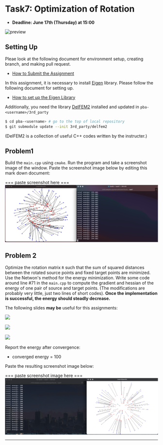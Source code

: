 # Task7: Optimization of Rotation

- **Deadline: June 17th (Thursday) at 15:00**

![preview](preview.png)

## Setting Up

Pleae look at the following document for environment setup, creating branch, and making pull request.

- [How to Submit the Assignment](../doc/submit.md)

In this assignment, it is necessary to install [Eigen](https://eigen.tuxfamily.org/index.php?title=Main_Page) library. Please follow the following document for setting up.

- [How to set up the Eigen Library](../doc/setup_eigen.md)

Additionally, you need the library [DelFEM2](https://github.com/nobuyuki83/delfem2) installed and updated in `pba-<username>/3rd_party`

```bash
$ cd pba-<username> # go to the top of local repository
$ git submodule update --init 3rd_party/delfem2
```

(DelFEM2 is a collection of useful C++ codes written by the instructer.)

## Problem1

Build the `main.cpp` using `cmake`. Run the program and take a screenshot image of the window. Paste the screenshot image below by editing this mark down document:

=== paste screenshot here ===
![Problem1](Problem1.png)

## Problem 2

Optimize the rotation matrix `R` such that the sum of squared distances between the rotated source points and fixed target points are minimized. Use the Netwon's method for the energy minimization. Write some code around line #71 in the `main.cpp` to compute the gradient and hessian of the energy of one pair of source and target points. (The modifications are probably very little, just two lines of short codes). **Once the implementation is successful, the energy should steadly decrease.**

The following slides **may be** useful for this assignments:

![](slide_rotation0.png)

![](slide_rotation1.png)

![](slide_rotation2.png)

Report the energy after convergence:

- converged energy = 100

Paste the resulting screenshot image below:

=== paste screenshot image here ===
![Problem2](Problem2.png)

---
